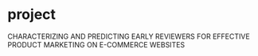 # project
CHARACTERIZING AND PREDICTING EARLY REVIEWERS FOR EFFECTIVE PRODUCT MARKETING ON E-COMMERCE WEBSITES
